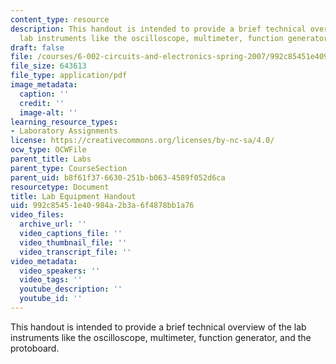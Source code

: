 ```yaml
---
content_type: resource
description: This handout is intended to provide a brief technical overview of the
  lab instruments like the oscilloscope, multimeter, function generator, and the protoboard.
draft: false
file: /courses/6-002-circuits-and-electronics-spring-2007/992c85451e40984a2b3a6f4878bb1a76_lab_handout.pdf
file_size: 643613
file_type: application/pdf
image_metadata:
  caption: ''
  credit: ''
  image-alt: ''
learning_resource_types:
- Laboratory Assignments
license: https://creativecommons.org/licenses/by-nc-sa/4.0/
ocw_type: OCWFile
parent_title: Labs
parent_type: CourseSection
parent_uid: b8f61f37-6630-251b-b063-4589f052d6ca
resourcetype: Document
title: Lab Equipment Handout
uid: 992c8545-1e40-984a-2b3a-6f4878bb1a76
video_files:
  archive_url: ''
  video_captions_file: ''
  video_thumbnail_file: ''
  video_transcript_file: ''
video_metadata:
  video_speakers: ''
  video_tags: ''
  youtube_description: ''
  youtube_id: ''
---
```

This handout is intended to provide a brief technical overview of the lab instruments like the oscilloscope, multimeter, function generator, and the protoboard.